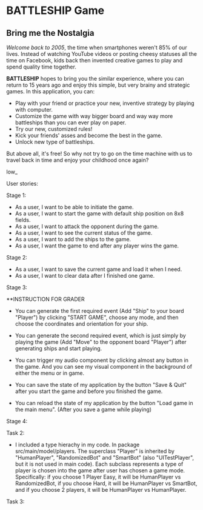 # BATTLESHIP Game

## Bring me the Nostalgia

*Welcome back to 2005*, the time when smartphones weren't 85% of our lives. Instead of watching YouTube 
videos or posting cheesy statuses all the time on Facebook, kids back then invented creative games to play 
and spend quality time together.

**BATTLESHIP** hopes to bring you the similar experience, where you can return to 15 years ago and enjoy
this simple, but very brainy and strategic games. In this application, you can: 

- Play with your friend or practice your new, inventive strategy by playing with computer. 
- Customize the game with way bigger board and way way more battleships than you can ever play on paper.
- Try our new, customized rules!
- Kick your friends' asses and become the best in the game.
- Unlock new type of battleships.

But above all, it's free! So why not try to go on the time machine with us to travel back in time and enjoy
your childhood once again?

low_

User stories:

Stage 1:
- As a user, I want to be able to initiate the game.
- As a user, I want to start the game with default ship position on 8x8 fields.
- As a user, I want to attack the opponent during the game.
- As a user, I want to see the current status of the game.
- As a user, I want to add the ships to the game.
- As a user, I want the game to end after any player wins the game.

Stage 2:
- As a user, I want to save the current game and load it when I need.
- As a user, I want to clear data after I finished one game.

Stage 3:

**INSTRUCTION FOR GRADER

- You can generate the first required event (Add "Ship" to your board "Player") by clicking 
"START GAME", choose any mode, and then choose the coordinates and orientation for 
your ship.

- You can generate the second required event, which is just simply by playing the game 
(Add "Move" to the opponent board "Player") after generating ships and start playing.

- You can trigger my audio component by clicking almost any button in the game. And you can
see my visual component in the background of either the menu or in game.

- You can save the state of my application by the button "Save & Quit" after you start the
game and before you finished the game.

- You can reload the state of my application by the button "Load game in the main menu". 
(After you save a game while playing)

Stage 4:

Task 2:

- I included a type hierachy in my code. In package src/main/model/players. The superclass
"Player" is inherited by "HumanPlayer", "RandomizedBot" and "SmartBot" (also 
"UITestPlayer", but it is not used in main code). Each subclass represents a type of player 
is chosen into the game after user has chosen a game mode. Specifically: if you choose 
1 Player Easy, it will be HumanPlayer vs RandomizedBot, if you choose Hard, it will be 
HumanPlayer vs SmartBot, and if you choose 2 players, it will be HumanPlayer vs HumanPlayer.

Task 3:

